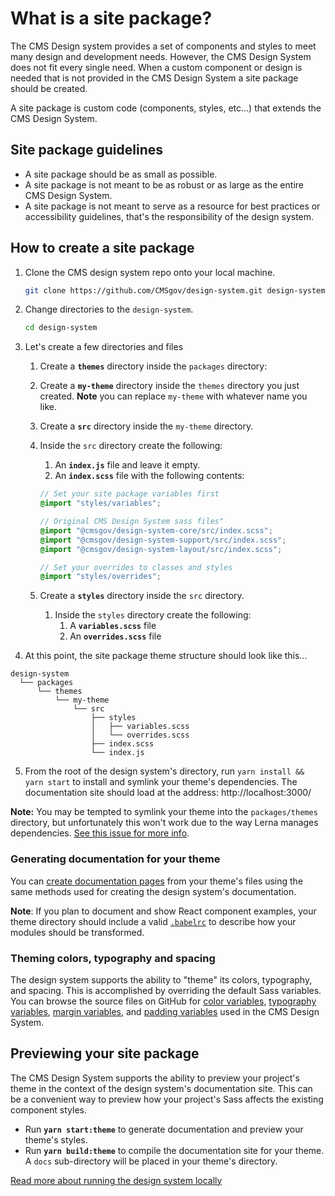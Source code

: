 # What is a site package?

The CMS Design system provides a set of components and styles to meet many design and development needs. However, the CMS Design System does not fit every single need. When a custom component or design is needed that is not provided in the CMS Design System a site package should be created.

A site package is custom code (components, styles, etc...) that extends the CMS Design System.

## Site package guidelines

* A site package should be as small as possible.
* A site package is not meant to be as robust or as large as the entire CMS Design System.
* A site package is not meant to serve as a resource for best practices or accessibility guidelines, that's the responsibility of the design system.


## How to create a site package

1. Clone the CMS design system repo onto your local machine.

   ```bash
   git clone https://github.com/CMSgov/design-system.git design-system
   ```

1. Change directories to the `design-system`.
    ```bash
    cd design-system
    ```

1. Let's create a few directories and files
    1. Create a **`themes`** directory inside the `packages` directory:
    1. Create a **`my-theme`** directory inside the `themes` directory you just created. **Note** you can replace `my-theme` with whatever name you like.
    1. Create a **`src`** directory inside the `my-theme` directory.
    1. Inside the `src` directory create the following:
        1. An **`index.js`** file and leave it empty.
        1. An **`index.scss`** file with the following contents:

         ```SCSS
         // Set your site package variables first
         @import "styles/variables";

         // Original CMS Design System sass files"
         @import "@cmsgov/design-system-core/src/index.scss";
         @import "@cmsgov/design-system-support/src/index.scss";
         @import "@cmsgov/design-system-layout/src/index.scss";

         // Set your overrides to classes and styles
         @import "styles/overrides";
         ```
     1. Create a **`styles`** directory inside the `src` directory.
         1. Inside the `styles` directory create the following:
             1. A **`variables.scss`** file
             2. An **`overrides.scss`** file

1. At this point, the site package theme structure should look like this...

  ```
  design-system
    └── packages
        └── themes
            └── my-theme
                └── src
                    ├── styles
                    │   ├── variables.scss
                    │   └── overrides.scss
                    ├── index.scss
                    └── index.js
  ```

5. From the root of the design system's directory, run `yarn install && yarn start` to install and symlink your theme's dependencies. The documentation site should load at the address: http://localhost:3000/

 **Note:** You may be tempted to symlink your theme into the `packages/themes` directory, but unfortunately this won't work due to the way Lerna manages dependencies. [See this issue for more info](https://github.com/lerna/lerna/issues/1068).

### Generating documentation for your theme

You can [create documentation pages](https://github.com/CMSgov/design-system/blob/master/guides/WRITING-DOCUMENTATION.md) from your theme's files using the same methods used for creating the design system's documentation.

**Note**: If you plan to document and show React component examples, your theme directory should include a valid [`.babelrc`](https://babeljs.io/docs/usage/babelrc/) to describe how your modules should be transformed.

### Theming colors, typography and spacing

The design system supports the ability to "theme" its colors, typography, and spacing. This is accomplished by overriding the default Sass variables. You can browse the source files on GitHub for [color variables](https://github.com/CMSgov/design-system/blob/master/packages/support/src/settings/_variables.color.scss), [typography variables](https://github.com/CMSgov/design-system/blob/master/packages/support/src/settings/_override.uswds.scss), [margin variables](https://github.com/CMSgov/design-system/blob/master/packages/core/src/utilities/margin.scss), and [padding variables](https://github.com/CMSgov/design-system/blob/master/packages/core/src/utilities/padding.scss) used in the CMS Design System.

## Previewing your site package

The CMS Design System supports the ability to preview your project's theme in the context of the design system's documentation site. This can be a convenient way to preview how your project's Sass affects the existing component styles.

* Run **`yarn start:theme`** to generate documentation and preview your theme's styles.
* Run **`yarn build:theme`** to compile the documentation site for your theme. A `docs` sub-directory will be placed in your theme's directory.

[Read more about running the design system locally](https://github.com/CMSgov/design-system/blob/master/README.md#running-locally)
